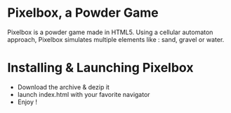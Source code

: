 # Pixelbox, a Powder Game
Pixelbox is a powder game made in HTML5. 
Using a cellular automaton approach, Pixelbox simulates multiple elements like : sand, gravel or water.

# Installing & Launching Pixelbox
- Download the archive & dezip it
- launch index.html with your favorite navigator
- Enjoy !